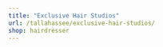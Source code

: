 ```yaml
---
title: "Exclusive Hair Studios"
url: /tallahassee/exclusive-hair-studios/
shop: hairdresser
---
```

